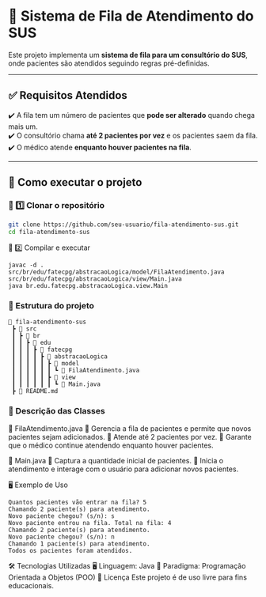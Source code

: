 # 🏥 Sistema de Fila de Atendimento do SUS

Este projeto implementa um **sistema de fila para um consultório do SUS**, onde pacientes são atendidos seguindo regras pré-definidas.

---

## ✅ Requisitos Atendidos

✔️ A fila tem um número de pacientes que **pode ser alterado** quando chega mais um.  
✔️ O consultório chama **até 2 pacientes por vez** e os pacientes saem da fila.  
✔️ O médico atende **enquanto houver pacientes na fila**.  

---

## 🚀 Como executar o projeto

### 📌 1️⃣ Clonar o repositório
```bash
git clone https://github.com/seu-usuario/fila-atendimento-sus.git
cd fila-atendimento-sus
````
📌 2️⃣ Compilar e executar
````
javac -d . src/br/edu/fatecpg/abstracaoLogica/model/FilaAtendimento.java src/br/edu/fatecpg/abstracaoLogica/view/Main.java
java br.edu.fatecpg.abstracaoLogica.view.Main
````

### 📂 Estrutura do projeto
````
📂 fila-atendimento-sus
 ┣ 📂 src
 ┃ ┣ 📂 br
 ┃ ┃ ┣ 📂 edu
 ┃ ┃ ┃ ┣ 📂 fatecpg
 ┃ ┃ ┃ ┃ ┣ 📂 abstracaoLogica
 ┃ ┃ ┃ ┃ ┃ ┣ 📂 model
 ┃ ┃ ┃ ┃ ┃ ┃ ┗ 📜 FilaAtendimento.java
 ┃ ┃ ┃ ┃ ┃ ┣ 📂 view
 ┃ ┃ ┃ ┃ ┃ ┃ ┗ 📜 Main.java
 ┣ 📜 README.md
 ````
### 📝 Descrição das Classes
🔹 FilaAtendimento.java
📌 Gerencia a fila de pacientes e permite que novos pacientes sejam adicionados.
📌 Atende até 2 pacientes por vez.
📌 Garante que o médico continue atendendo enquanto houver pacientes.

🔹 Main.java
📌 Captura a quantidade inicial de pacientes.
📌 Inicia o atendimento e interage com o usuário para adicionar novos pacientes.

🖥 Exemplo de Uso
```
Quantos pacientes vão entrar na fila? 5
Chamando 2 paciente(s) para atendimento.
Novo paciente chegou? (s/n): s
Novo paciente entrou na fila. Total na fila: 4
Chamando 2 paciente(s) para atendimento.
Novo paciente chegou? (s/n): n
Chamando 1 paciente(s) para atendimento.
Todos os pacientes foram atendidos.
```

🛠 Tecnologias Utilizadas
🖥 Linguagem: Java
🎯 Paradigma: Programação Orientada a Objetos (POO)
📜 Licença
Este projeto é de uso livre para fins educacionais.
